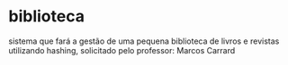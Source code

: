 # biblioteca
sistema que fará a gestão de uma pequena biblioteca de livros e revistas utilizando hashing, solicitado pelo professor: Marcos Carrard
